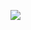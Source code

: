 ![](//www.plantuml.com/plantuml/png/bO_FgjD05CRNEKznk2iLUgLPNowtKDtO-eSeBiJ5D7DQnqncmio9MgHGV05tRliAXGfkR9zXyaOEQLA22k9P77A-yvtCxxlpB1pNfGPWnPhmrNms2j-RRs4V3iqszfzXZ_7Z57w4GpWrs-PB58_Xs7p5i0ix04rBHhRerEeTerIESbRM0FX2cKeuKM9koyeQCfpnMXF6vyO0nah2gvkRAVc2RNLxUuN2eopmCs2iVlsi8YTOcHLcQyzKucjbfFte7ywKgJ_5gyu_l7dih64oyjx4h6ejtFtEDgWB4hvvSFtUlxqiDt3k6m1bcDnIv8HFQBsmmicXDhUr9u1-XQDHX0TevNxeWJ9o7yZXk0lfupYEGCc_GdP-tPg72ITLfLKUJwp1xkUJxFdrqqSlpr6Jv6yXexo1fCqcYyXu1la3CnrWfl-3cVwEEHKi5i9JppZFiXUp8Q7i3L4VqBLSFM0AS4T6rgM6Nm00)
